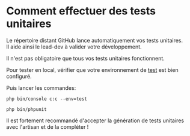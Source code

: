 # Comment effectuer des tests unitaires
Le répertoire distant GitHub lance automatiquement vos tests unitaires.<br>
Il aide ainsi le lead-dev à valider votre développement.

Il n'est pas obligatoire que tous vos tests unitaires fonctionnent.

Pour tester en local, vérifier que votre environnement de [test](web/.env.test) est bien configuré.

Puis lancer les commandes:
```shell
php bin/console c:c --env=test
```
```shell
php bin/phpunit 
```

Il est fortement recommandé d'accepter la génération de tests unitaires avec l'artisan et de la compléter !